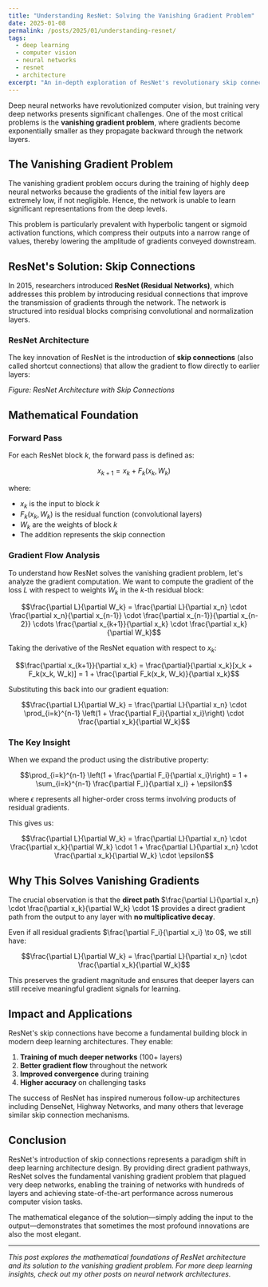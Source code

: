 ```yaml
---
title: "Understanding ResNet: Solving the Vanishing Gradient Problem"
date: 2025-01-08
permalink: /posts/2025/01/understanding-resnet/
tags:
  - deep learning
  - computer vision
  - neural networks
  - resnet
  - architecture
excerpt: "An in-depth exploration of ResNet's revolutionary skip connections and how they solve the vanishing gradient problem in deep neural networks."
---
```


Deep neural networks have revolutionized computer vision, but training very deep networks presents significant challenges. One of the most critical problems is the **vanishing gradient problem**, where gradients become exponentially smaller as they propagate backward through the network layers.

## The Vanishing Gradient Problem

The vanishing gradient problem occurs during the training of highly deep neural networks because the gradients of the initial few layers are extremely low, if not negligible. Hence, the network is unable to learn significant representations from the deep levels. 

This problem is particularly prevalent with hyperbolic tangent or sigmoid activation functions, which compress their outputs into a narrow range of values, thereby lowering the amplitude of gradients conveyed downstream.

## ResNet's Solution: Skip Connections

In 2015, researchers introduced **ResNet (Residual Networks)**, which addresses this problem by introducing residual connections that improve the transmission of gradients through the network. The network is structured into residual blocks comprising convolutional and normalization layers.

### ResNet Architecture

The key innovation of ResNet is the introduction of **skip connections** (also called shortcut connections) that allow the gradient to flow directly to earlier layers:

<center>
<script type="text/tikz">
\begin{tikzpicture}[node distance=2cm, auto, thick]
  % Define styles
  \tikzstyle{block} = [rectangle, draw, fill=blue!20, 
                      text width=1.2cm, text centered, rounded corners, minimum height=1cm]
  \tikzstyle{sum} = [draw, fill=blue!20, circle, minimum size=0.8cm]
  \tikzstyle{junction} = [draw, fill=black, circle, minimum size=0.15cm]
  
  % Main nodes
  \node [junction] (j0) at (0,0) {};
  \node [block, right of=j0] (F1) {$F_1$};
  \node [sum, right of=F1] (sum1) {$+$};
  \node [right of=sum1, node distance=1.5cm] (dots1) {$\cdots$};
  \node [junction, right of=dots1] (j1) {};
  \node [block, right of=j1] (Fk) {$F_k$};
  \node [sum, right of=Fk] (sumk) {$+$};
  
  % Input and output
  \coordinate [left of=j0, node distance=1.5cm] (input);
  \coordinate [right of=sumk, node distance=1.5cm] (output);
  
  % Main connections
  \draw [->] (input) -- node [above] {$x_0$} (j0);
  \draw [->] (j0) -- (F1);
  \draw [->] (F1) -- (sum1);
  \draw [->] (sum1) -- node [above] {$x_1$} (dots1);
  \draw [->] (dots1) -- (j1);
  \draw [->] (j1) -- (Fk);
  \draw [->] (Fk) -- (sumk);
  \draw [->] (sumk) -- node [above] {$x_k$} (output);
  
  % Skip connections
  \draw [->] (j0) to [out=-60, in=-120] (sum1);
  \draw [->] (j1) to [out=-60, in=-120] (sumk);
  
  % Labels
  \node [below of=F1, node distance=1.5cm] {Residual Block 1};
  \node [below of=Fk, node distance=1.5cm] {Residual Block k};
\end{tikzpicture}
</script>
</center>

*Figure: ResNet Architecture with Skip Connections*

## Mathematical Foundation

### Forward Pass

For each ResNet block $k$, the forward pass is defined as:

$$x_{k+1} = x_k + F_k(x_k, W_k)$$

where:
- $x_k$ is the input to block $k$
- $F_k(x_k, W_k)$ is the residual function (convolutional layers)
- $W_k$ are the weights of block $k$
- The addition represents the skip connection

### Gradient Flow Analysis

To understand how ResNet solves the vanishing gradient problem, let's analyze the gradient computation. We want to compute the gradient of the loss $L$ with respect to weights $W_k$ in the $k$-th residual block:

$$\frac{\partial L}{\partial W_k} = \frac{\partial L}{\partial x_n} \cdot \frac{\partial x_n}{\partial x_{n-1}} \cdot \frac{\partial x_{n-1}}{\partial x_{n-2}} \cdots \frac{\partial x_{k+1}}{\partial x_k} \cdot \frac{\partial x_k}{\partial W_k}$$

Taking the derivative of the ResNet equation with respect to $x_k$:

$$\frac{\partial x_{k+1}}{\partial x_k} = \frac{\partial}{\partial x_k}[x_k + F_k(x_k, W_k)] = 1 + \frac{\partial F_k(x_k, W_k)}{\partial x_k}$$

Substituting this back into our gradient equation:

$$\frac{\partial L}{\partial W_k} = \frac{\partial L}{\partial x_n} \cdot \prod_{i=k}^{n-1} \left(1 + \frac{\partial F_i}{\partial x_i}\right) \cdot \frac{\partial x_k}{\partial W_k}$$

### The Key Insight

When we expand the product using the distributive property:

$$\prod_{i=k}^{n-1} \left(1 + \frac{\partial F_i}{\partial x_i}\right) = 1 + \sum_{i=k}^{n-1} \frac{\partial F_i}{\partial x_i} + \epsilon$$

where $\epsilon$ represents all higher-order cross terms involving products of residual gradients.

This gives us:

$$\frac{\partial L}{\partial W_k} = \frac{\partial L}{\partial x_n} \cdot \frac{\partial x_k}{\partial W_k} \cdot 1 + \frac{\partial L}{\partial x_n} \cdot \frac{\partial x_k}{\partial W_k} \cdot \epsilon$$

## Why This Solves Vanishing Gradients

The crucial observation is that the **direct path** $\frac{\partial L}{\partial x_n} \cdot \frac{\partial x_k}{\partial W_k} \cdot 1$ provides a direct gradient path from the output to any layer with **no multiplicative decay**.

Even if all residual gradients $\frac{\partial F_i}{\partial x_i} \to 0$, we still have:

$$\frac{\partial L}{\partial W_k} = \frac{\partial L}{\partial x_n} \cdot \frac{\partial x_k}{\partial W_k}$$

This preserves the gradient magnitude and ensures that deeper layers can still receive meaningful gradient signals for learning.

## Impact and Applications

ResNet's skip connections have become a fundamental building block in modern deep learning architectures. They enable:

1. **Training of much deeper networks** (100+ layers)
2. **Better gradient flow** throughout the network
3. **Improved convergence** during training
4. **Higher accuracy** on challenging tasks

The success of ResNet has inspired numerous follow-up architectures including DenseNet, Highway Networks, and many others that leverage similar skip connection mechanisms.

## Conclusion

ResNet's introduction of skip connections represents a paradigm shift in deep learning architecture design. By providing direct gradient pathways, ResNet solves the fundamental vanishing gradient problem that plagued very deep networks, enabling the training of networks with hundreds of layers and achieving state-of-the-art performance across numerous computer vision tasks.

The mathematical elegance of the solution—simply adding the input to the output—demonstrates that sometimes the most profound innovations are also the most elegant.

---

*This post explores the mathematical foundations of ResNet architecture and its solution to the vanishing gradient problem. For more deep learning insights, check out my other posts on neural network architectures.*
